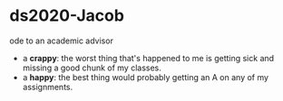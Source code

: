 # ds2020-Jacob
ode to an academic advisor

- a **crappy**: the worst thing that's happened to me is getting sick and missing a good chunk of my classes.
- a **happy**: the best thing would probably getting an A on any of my assignments.
